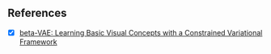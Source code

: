 <h2> References </h2>

 
- [X] [beta-VAE: Learning Basic Visual Concepts with a Constrained Variational Framework](https://openreview.net/forum?id=Sy2fzU9gl) 
